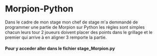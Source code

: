 # Morpion-Python
Dans le cadre de mon stage mon chef de stage m'a demmandé de programmer une partie de Morpion sur Python les règles sont simples chacun leurs tour 2 joueurs doivent placer des points dans le grillage et le premier qui arrive à en aligner 3 remporte la partie.
#### Pour y acceder aller dans le fichier stage_Morpion.py 
